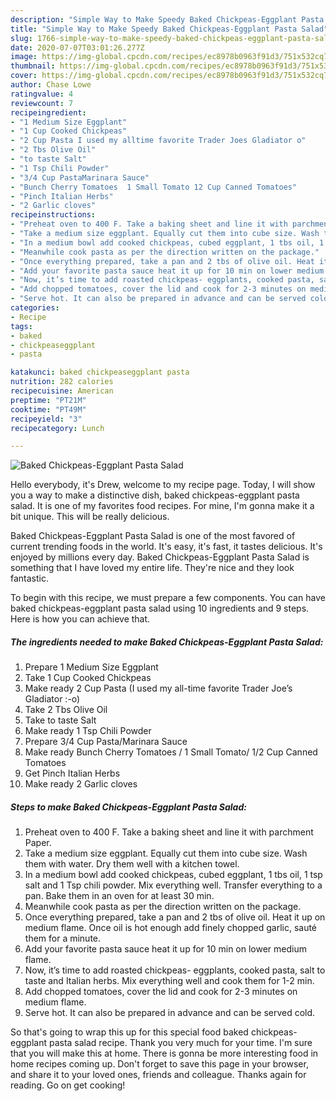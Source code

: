 ```yaml
---
description: "Simple Way to Make Speedy Baked Chickpeas-Eggplant Pasta Salad"
title: "Simple Way to Make Speedy Baked Chickpeas-Eggplant Pasta Salad"
slug: 1766-simple-way-to-make-speedy-baked-chickpeas-eggplant-pasta-salad
date: 2020-07-07T03:01:26.277Z
image: https://img-global.cpcdn.com/recipes/ec8978b0963f91d3/751x532cq70/baked-chickpeas-eggplant-pasta-salad-recipe-main-photo.jpg
thumbnail: https://img-global.cpcdn.com/recipes/ec8978b0963f91d3/751x532cq70/baked-chickpeas-eggplant-pasta-salad-recipe-main-photo.jpg
cover: https://img-global.cpcdn.com/recipes/ec8978b0963f91d3/751x532cq70/baked-chickpeas-eggplant-pasta-salad-recipe-main-photo.jpg
author: Chase Lowe
ratingvalue: 4
reviewcount: 7
recipeingredient:
- "1 Medium Size Eggplant"
- "1 Cup Cooked Chickpeas"
- "2 Cup Pasta I used my alltime favorite Trader Joes Gladiator o"
- "2 Tbs Olive Oil"
- "to taste Salt"
- "1 Tsp Chili Powder"
- "3/4 Cup PastaMarinara Sauce"
- "Bunch Cherry Tomatoes  1 Small Tomato 12 Cup Canned Tomatoes"
- "Pinch Italian Herbs"
- "2 Garlic cloves"
recipeinstructions:
- "Preheat oven to 400 F. Take a baking sheet and line it with parchment Paper."
- "Take a medium size eggplant. Equally cut them into cube size. Wash them with water. Dry them well with a kitchen towel."
- "In a medium bowl add cooked chickpeas, cubed eggplant, 1 tbs oil, 1 tsp salt and 1 Tsp chili powder. Mix everything well. Transfer everything to a pan. Bake them in an oven for at least 30 min."
- "Meanwhile cook pasta as per the direction written on the package."
- "Once everything prepared, take a pan and 2 tbs of olive oil. Heat it up on medium flame. Once oil is hot enough add finely chopped garlic, sauté them for a minute."
- "Add your favorite pasta sauce heat it up for 10 min on lower medium flame."
- "Now, it’s time to add roasted chickpeas- eggplants, cooked pasta, salt to taste and Italian herbs. Mix everything well and cook them for 1-2 min."
- "Add chopped tomatoes, cover the lid and cook for 2-3 minutes on medium flame."
- "Serve hot. It can also be prepared in advance and can be served cold."
categories:
- Recipe
tags:
- baked
- chickpeaseggplant
- pasta

katakunci: baked chickpeaseggplant pasta 
nutrition: 282 calories
recipecuisine: American
preptime: "PT21M"
cooktime: "PT49M"
recipeyield: "3"
recipecategory: Lunch

---
```



![Baked Chickpeas-Eggplant Pasta Salad](https://img-global.cpcdn.com/recipes/ec8978b0963f91d3/751x532cq70/baked-chickpeas-eggplant-pasta-salad-recipe-main-photo.jpg)

Hello everybody, it's Drew, welcome to my recipe page. Today, I will show you a way to make a distinctive dish, baked chickpeas-eggplant pasta salad. It is one of my favorites food recipes. For mine, I'm gonna make it a bit unique. This will be really delicious.



Baked Chickpeas-Eggplant Pasta Salad is one of the most favored of current trending foods in the world. It's easy, it's fast, it tastes delicious. It's enjoyed by millions every day. Baked Chickpeas-Eggplant Pasta Salad is something that I have loved my entire life. They're nice and they look fantastic.


To begin with this recipe, we must prepare a few components. You can have baked chickpeas-eggplant pasta salad using 10 ingredients and 9 steps. Here is how you can achieve that.

<!--inarticleads1-->

##### The ingredients needed to make Baked Chickpeas-Eggplant Pasta Salad:

1. Prepare 1 Medium Size Eggplant
1. Take 1 Cup Cooked Chickpeas
1. Make ready 2 Cup Pasta (I used my all-time favorite Trader Joe’s Gladiator :-o)
1. Take 2 Tbs Olive Oil
1. Take to taste Salt
1. Make ready 1 Tsp Chili Powder
1. Prepare 3/4 Cup Pasta/Marinara Sauce
1. Make ready Bunch Cherry Tomatoes / 1 Small Tomato/ 1/2 Cup Canned Tomatoes
1. Get Pinch Italian Herbs
1. Make ready 2 Garlic cloves




<!--inarticleads2-->

##### Steps to make Baked Chickpeas-Eggplant Pasta Salad:

1. Preheat oven to 400 F. Take a baking sheet and line it with parchment Paper.
1. Take a medium size eggplant. Equally cut them into cube size. Wash them with water. Dry them well with a kitchen towel.
1. In a medium bowl add cooked chickpeas, cubed eggplant, 1 tbs oil, 1 tsp salt and 1 Tsp chili powder. Mix everything well. Transfer everything to a pan. Bake them in an oven for at least 30 min.
1. Meanwhile cook pasta as per the direction written on the package.
1. Once everything prepared, take a pan and 2 tbs of olive oil. Heat it up on medium flame. Once oil is hot enough add finely chopped garlic, sauté them for a minute.
1. Add your favorite pasta sauce heat it up for 10 min on lower medium flame.
1. Now, it’s time to add roasted chickpeas- eggplants, cooked pasta, salt to taste and Italian herbs. Mix everything well and cook them for 1-2 min.
1. Add chopped tomatoes, cover the lid and cook for 2-3 minutes on medium flame.
1. Serve hot. It can also be prepared in advance and can be served cold.




So that's going to wrap this up for this special food baked chickpeas-eggplant pasta salad recipe. Thank you very much for your time. I'm sure that you will make this at home. There is gonna be more interesting food in home recipes coming up. Don't forget to save this page in your browser, and share it to your loved ones, friends and colleague. Thanks again for reading. Go on get cooking!
